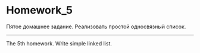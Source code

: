 ﻿Homework_5
===========


Пятое домашнее задание.
Реализовать простой односвязный список.

_______________________________________

The 5th homework. 
Write simple linked list.